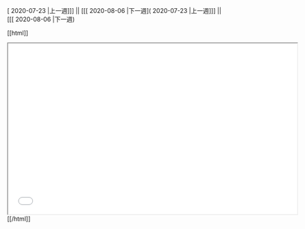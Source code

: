 [ 2020-07-23 |上一週]]] || [[[ 2020-08-06 |下一週]( 2020-07-23 |上一週]]] || [[[ 2020-08-06 |下一週)



[[html]]
<iframe src='<http://pad.hackingthursday.org>  ?showControls=true&showChat=true&showLineNumbers=true&useMonospaceFont=false' width=675 height=400></iframe>
[[/html]]